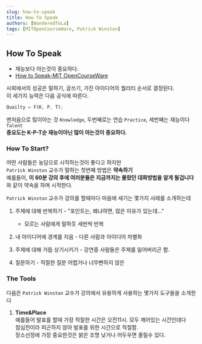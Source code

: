 ```yaml
---
slug: how-to-speak
title: How To Speak
authors: [WanderedToLa]
tags: [MITOpenCourseWare, Patrick Winston]
---
```


## How To Speak

- 재능보다 아는것이 중요하다.
- [How to Speak-MIT OpenCourseWare](https://www.youtube.com/watch?v=Unzc731iCUY)

사회에서의 성공은 말하기, 글쓰기, 가진 아이디어의 퀄리티 순서로 결정된다.  
이 세가지 능력은 다음 공식에 따른다.

```js
Quailty = F(K, P, T);
```

맨처음으로 많이아는 것 `Knowledge`, 두번째로는 연습 `Practice`, 세번째는 재능이다 `Talent`  
**중요도는 K-P-T순 재능이아닌 많이 아는것이 중요하다.**

### How To Start?

어떤 사람들은 농담으로 시작하는것이 좋다고 하지만  
`Patrick Winston` 교수가 말하는 첫번째 방법은 **약속하기**  
예를들어, **이 60분 강의 후에 여러분들은 지금까지는 몰랐던 대화방법을 알게 될겁니다**  
와 같이 약속을 하며 시작한다.

`Patrick Winston` 교수가 강의를 할때마다 마음에 새기는 몇가지 사례를 소개하는데

1. 주제에 대해 반복하기 - "포인트는, 왜냐하면, 많은 이유가 있는데..."

   - 모르는 사람에게 말하듯 세번씩 반복

2. 내 아이디어에 경계를 지음 - 다른 사람과 아이디어 차별화

3. 주제에 대해 거듭 상기시키기 - 강연중 사람들은 주제를 잃어버리곤 함.

4. 질문하기 - 적절한 질문 어렵거나 너무뻔하지 않은

### The Tools

다음은 `Patrick Winston` 교수가 강의에서 유용하게 사용하는 몇가지 도구들을 소개한다

1. **Time&Place**  
   예를들어 발표를 할때 가장 적절한 시간은 오전11시. 모두 깨어있는 시간인데다  
   점심전이라 피곤하지 않아 발표를 위한 시간으로 적절함.  
   장소선정에 가장 중요한것은 밝은 조명 낮거나 어두우면 졸릴수 있다.
